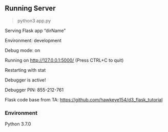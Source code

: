 ## Running Server

> python3 app.py

Serving Flask app “dirName"

Environment: development

Debug mode: on

Running on http://127.0.0.1:5000/ (Press CTRL+C to quit)

Restarting with stat

Debugger is active!

Debugger PIN: 855-212-761


Flask code base from TA: https://github.com/hawkeye154/d3_flask_tutorial

### Environment

Python 3.7.0
